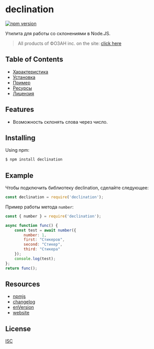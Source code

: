 # declination

[![npm version](https://img.shields.io/npm/v/axios.svg?style=flat-square)](https://fozan.gitbook.io/fozan-inc/)

Утилита для работы со склонениями в Node.JS.

> All products of ФОЗАН inc. on the site: [click here](https://fozan.gitbook.io/fozan-inc/)

## Table of Contents

  - [Характеристика](#features)
  - [Установка](#installing)
  - [Пример](#example)
  - [Ресурсы](#resources)
  - [Лицензия](#license)

## Features

- Возможность склонять слова через число.

## Installing

Using npm:

```bash
$ npm install declination
```

## Example

Чтобы подключить библиотеку declination, сделайте следующее:

```js
const declination = require('declination');
```

Пример работы метода `number`:

```js
const { number } = require('declination');

async function func() {
    const test = await number({
        number: 1,
        first: "Стикеров",
        second: "Стикер",
        third: "Стикера"
    });
    console.log(test);
};
return func();
```



## Resources

* [npmjs](https://www.npmjs.com/package/declination)
* [changelog](https://github.com/Fozan-Developer/declination/blob/main/src/changelog.md)
* [enVersion](https://github.com/Fozan-Developer/declination/)
* [website](https://fozan.gitbook.io/fozan-inc/)

## License

[ISC](LICENSE)